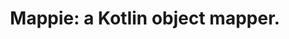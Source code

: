 ---
title: "Mappie: a Kotlin object mapper."
headline: "Mappie"
btns:
-
    caption: "Introduction"
    url: "/getting-started/introduction/"
    type: "regular"
-
    caption: "Changelog"
    url: "/changelog/"
    type: "outline"
summary: "Mappie is a Kotlin Multiplatform compiler plugin generating performant object mapping code at compile-time while minimizing your development effort."
displaySummary: true
layout: "layouts/front-page.html"
overview:
-
    title: "Getting Started"
    url: "/getting-started/"
    description: "Start here and get to know Mappie."
-
  title: "Object Mapping"
  url: "/object-mapping/"
  description: "Learn how to use Mappie for object mapping."
-
  title: "Enum Mapping"
  url: "/enum-mapping/"
  description: "Learn how to use Mappie for enum mapping."
---
